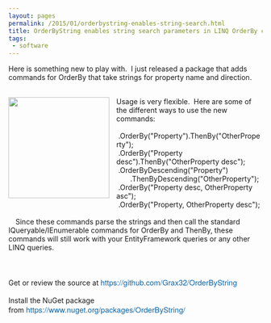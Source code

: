 ```yaml
---
layout: pages
permalink: /2015/01/orderbystring-enables-string-search.html
title: OrderByString enables string search parameters in LINQ OrderBy clauses
tags:
 - software
---
```

Here is something new to play with. &nbsp;I just released a package that adds commands for OrderBy that take strings for property name and direction.<br />
<br />
<div class="separator" style="clear: both; text-align: center;">
<a href="http://1.bp.blogspot.com/-1Pc3hjbN_zE/VMzf1wSKVrI/AAAAAAAAmO8/UQpYUBBcdRE/s1600/InstagramCapture_7cf04b3e-5656-48dd-ab21-572180662bff.jpg" imageanchor="1" style="clear: left; float: left; margin-bottom: 1em; margin-right: 1em;"><img border="0" src="http://1.bp.blogspot.com/-1Pc3hjbN_zE/VMzf1wSKVrI/AAAAAAAAmO8/UQpYUBBcdRE/s1600/InstagramCapture_7cf04b3e-5656-48dd-ab21-572180662bff.jpg" height="200" width="200" /></a><a href="http://1.bp.blogspot.com/-1Pc3hjbN_zE/VMzf1wSKVrI/AAAAAAAAmO8/UQpYUBBcdRE/s1600/InstagramCapture_7cf04b3e-5656-48dd-ab21-572180662bff.jpg" imageanchor="1" style="clear: left; float: left; margin-bottom: 1em; margin-right: 1em;"><br /></a></div>
Usage is very flexible. &nbsp;Here are some of the different ways to use the new commands:<br />
<br />
&nbsp;.OrderBy("Property").ThenBy("OtherProperty");<br />
&nbsp;.OrderBy("Property desc").ThenBy("OtherProperty desc");<br />
&nbsp;.OrderByDescending("Property")<br />
&nbsp; &nbsp; &nbsp; &nbsp;.ThenByDescending("OtherProperty");<br />
&nbsp;.OrderBy("Property desc, OtherProperty asc");<br />
&nbsp;.OrderBy("Property, OtherProperty desc");<br />
<br />
Since these commands parse the strings and then call the standard IQueryable/IEnumerable commands for OrderBy and ThenBy, these commands will still work with your EntityFramework queries or any other LINQ queries.<br />
<br />
<br />
<br />
Get or review the source at&nbsp;<a href="https://github.com/Grax32/OrderByString" rel="nofollow" style="border: 0px; color: #0c65a5; cursor: pointer; font-family: 'Helvetica Neue', Helvetica, Arial, sans-serif; font-size: 15px; line-height: 19.5px; margin: 0px; padding: 0px; text-decoration: none;">https://github.com/Grax32/OrderByString</a><br/>
<br/>
Install the NuGet package from&nbsp;<a href="https://www.nuget.org/packages/OrderByString/" rel="nofollow" style="border: 0px; color: #0c65a5; cursor: pointer; font-family: 'Helvetica Neue', Helvetica, Arial, sans-serif; font-size: 15px; line-height: 19.5px; margin: 0px; padding: 0px; text-decoration: none;">https://www.nuget.org/packages/OrderByString/</a><br />
